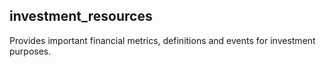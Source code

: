 ## investment_resources

Provides important financial metrics, definitions and events for investment purposes.
